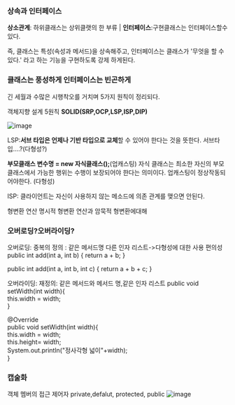 ### **상속과 인터페이스**

**상소관계**: 하위클래스는 상위클랫의 한 부류  |  **인터페이스**:구현클래스는 인터페이스할수있다. 

즉, 클래스는 특성(속성과 메서드)을 상속해주고, 인터페이스는 클래스가 '무엇을 할 수 있다.' 라고 하는 기능을 구현하도록 강제 하게된다. 

### 클래스는  풍성하게  인터페이스는 빈곤하게
긴 세월과 수많은 시행착오를 거치며 5가지 원칙이 정리되다. 

객체지향 설계 5원칙 **SOLID(SRP,OCP,LSP,ISP,DIP)**

![image](https://github.com/user-attachments/assets/f7f32070-c61e-4f60-b98b-51fd1ef42509)

LSP:**서브 타입은 언제나 기반 타입으로 교체**할 수 있어야 한다는 것을 뜻한다.
서브타입....?(다형성?)

**부모클래스 변수명 = new 자식클래스();**(업캐스팅)
    자식 클래스는 최소한 자신의 부모 클래스에서 가능한 행위는 수행이 보장되어야 한다는 의미이다.
    업캐스팅이 정상작동되어야한다. (다형성)



ISP: 클라이언트는 자신이 사용하지 않는 메소드에 의존 관계를 맺으면 안된다. 




형변환 연산 명시적 형변환 연산과 암묵적 형변환에대해 

### 오버로딩?오버라이딩?
오버로딩: 중복의 정의 : 같은 메서드명 다른 인자 리스트->다형성에 대한 사용 편의성
public int add(int a, int b) {
        return a + b;
    }

public int add(int a, int b, int c) {
        return a + b + c;
    }

오버라이딩: 재정의: 같은 메서드와 메서드 명,같은 인자 리스트
public void setWidth(int width){  
    this.width = width;  
}

@Override  
public void setWidth(int width){  
    this.width = width;  
    this.height= width;  
    System.out.println("정사각형 넓이"+width);  
}
### 캡술화
객체 멤버의 접근 제어자
private,defalut, protected, public
![image](https://github.com/user-attachments/assets/f384bed3-15f3-4501-b233-52dbee78f6c1)

